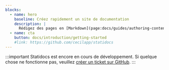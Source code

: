 ```yaml
---
blocks:
  - name: hero
    baseline: Créez rapidement un site de documentation
    description: |
      Rédigez des pages en [Markdown](page:docs/guides/authoring-content), utilisez des [templates Twig](https://twig.symfony.com) et profitez de la puissance de [Cecil](https://cecil.app).
  - name: cta
    button: docs/introduction/getting-started
    #link: https://github.com/cecilapp/statidocs
---
```

:::important
Statidocs est encore en cours de développement. Si quelque chose ne fonctionne pas, veuillez [créer un ticket sur GitHub](https://github.com/Cecilapp/statidocs/issues/new/choose).
:::
